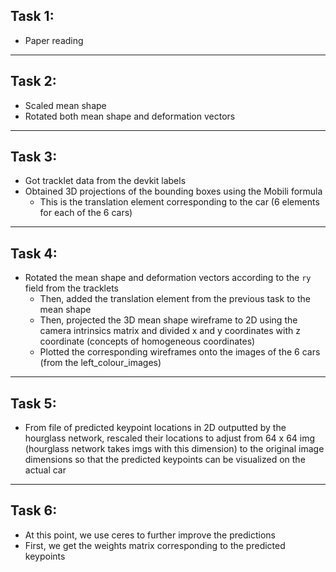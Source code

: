 ## Task 1:
- Paper reading
<hr>

## Task 2:
- Scaled mean shape
- Rotated both mean shape and deformation vectors
<hr>

## Task 3:
- Got tracklet data from the devkit labels
- Obtained 3D projections of the bounding boxes using the Mobili formula
  - This is the translation element corresponding to the car (6 elements for each of the 6 cars)
<hr>

## Task 4:
- Rotated the mean shape and deformation vectors according to the `ry` field from the tracklets
  - Then, added the translation element from the previous task to the mean shape
  - Then, projected the 3D mean shape wireframe to 2D using the camera intrinsics matrix and divided x and y coordinates with z coordinate (concepts of homogeneous coordinates)
  - Plotted the corresponding wireframes onto the images of the 6 cars (from the left_colour_images)
<hr>

## Task 5:
- From file of predicted keypoint locations in 2D outputted by the hourglass network, rescaled their locations to adjust from 64 x 64 img (hourglass network takes imgs with this dimension) to the original image dimensions so that the predicted keypoints can be visualized on the actual car
<hr>

## Task 6:
- At this point, we use ceres to further improve the predictions
- First, we get the weights matrix corresponding to the predicted keypoints